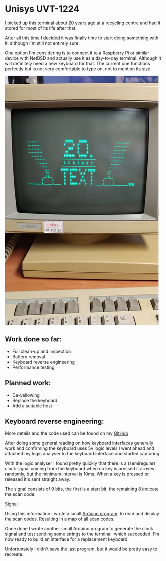 # Unisys UVT-1224

I picked up this terminal about 20 years ago at a recycling centre and had it stored for most of its life after that. 

After all this time I decided it was finally time to start doing something with it, although I'm still not entirely sure.

One option I'm considering is to connect it to a Raspberry Pi or similar device with NetBSD and actually use it as a day-to-day terminal.
Although it will definitely need a new keyboard for that. The current one functions perfectly but is not very comfortable to type on,
not to mention its size.

![Front view](IMG_20201220_164903.jpg)

## Work done so far: 

* Full clean-up and inspection
* Battery removal
* Keyboard reverse engineering
* Performance testing

## Planned work: 

* De-yellowing
* Replace the keyboard
* Add a suitable host

## Keyboard reverse engineering:

More details and the code used can be found on my [GitHub](https://github.com/number42net/uvt-1224)

After doing some general reading on how keyboard interfaces generally work and confirming the keyboard uses 5v logic levels
I went ahead and attached my logic analyser to the keyboard interface and started capturing. 

With the logic analyser I found pretty quickly that there is a (semiregular) clock signal coming from the keyboard
when no key is pressed it arrives randomly, but the minimum interval is 10ms. When a key is pressed or released it's sent
straight away.

The signal consists of 9 bits, the first is a start bit, the remaining 8 indicate the scan code. 

[Signal](https://raw.githubusercontent.com/number42net/uvt-1224/main/images/protocol.png)

Using this information I wrote a small [Arduino program](https://github.com/number42net/uvt-1224/blob/main/source/read_keyboard.ino) 
to read and display the scan codes. Resulting in a [map](https://github.com/number42net/uvt-1224/blob/main/scancodes.md) of all scan codes.

Once done I wrote another small Arduino program to generate the clock signal and test sending some strings to the terminal 
which succeeded. I'm now ready to build an interface for a replacement keyboard.

Unfortunately I didn't save the last program, but it would be pretty easy to recreate.

